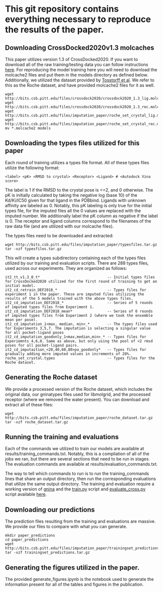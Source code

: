 # This git repository contains everything necessary to reproduce the results of the paper.

## Downloading CrossDocked2020v1.3 molcaches

This paper utilizes version 1.3 of CrossDocked2020. If you want to download all of the raw training/testing data you can follow instructions [here](https://github.com/gnina/models/tree/master/data/CrossDocked2020).
For reproducing the model training here you will need to download the molcache2 files and put them in the models directory as defined below.
Additionally, we utilized the dataset provided by [Tosstorff et al](https://link.springer.com/article/10.1007/s10822-022-00478-x).
We refer to this as the Roche dataset, and have provided molcache2 files for it as well.

```
wget http://bits.csb.pitt.edu/files/crossdock2020/crossdock2020_1.3_lig.molcache2
wget http://bits.csb.pitt.edu/files/crossdock2020/crossdock2020_1.3_rec.molcache2
wget http://bits.csb.pitt.edu/files/imputation_paper/roche_set_crystal_lig.molcache2
wget http://bits.csb.pitt.edu/files/imputation_paper/roche_set_crystal_rec.molcache2
mv *.molcache2 models
```

## Downloading the types files utilized for this paper

Each round of training utilizes a types file format. All of these types files utilize the following format:

```
<label> <pK> <RMSD to crystal> <Receptor> <Ligand> # <Autodock Vina score>
```

The label is 1 if the RMSD to the crystal pose is <=2, and 0 otherwise. 
The pK is initially calculated by taking the negative log (base 10) of the Kd/Ki/IC50 given for that ligand in the PDBbind.
Ligands with unknown affinity are labeled as 0.
Notably, this pK labeling is only true for the initial types file, for the imputed files all the 0 values are replaced with the imputed number.
We additionally label the pK column as negative if the label is 0.
The receptor and ligand columns correspond to the filenames of the raw data file (and are utilized with our molcache files).

The types files need to be downloaded and extracted:

```
wget http://bits.csb.pitt.edu/files/imputation_paper/typesfiles.tar.gz
tar -xzf typesfiles.tar.gz
```

This will create a types subdirectory containing each of the types files utilized by our training and evaluation scripts.
There are 288 types files, used across our experiments.
They are organized as follows:

```
it2_tt_v1.3_0_t*                               -- Initial types files for CrossDocked2020 utilized for the first round of training to get an initial model.
it2_cd_retrain_DEF2018_*                       -- Types files for experiment 1 in the paper. These are imputed files utilizing the results of the 5 models trained with the above types files.
it2_cd_imputation_DEF2018_*                    -- Series of 5 rounds of imputed types files from Experiment 1.
it2_cd_imputation_DEF2018_mean*                -- Series of 6 rounds of imputed types files from Experiment 2 (where we took the ensemble mean per pose).
it2_cd_imputation_1<max, median, min>_*        -- The types files used for Experiments 3,5,7. The imputation is selecting a singular value for all pocket-ligand poses
it2_cd_imputation_goodonly_1<max,median,min>_* -- Types files for Experiemnts 4,6,8. Same as above, but only using the pool of <2 rmsd poses for all pocket-ligand pairs.
it2_cd_imputaition_<20,40,60,80>pa_goodonly*   -- Types files for gradually adding more imputed values in increments of 20%.
roche_set_crystal.types                        -- Types files for the Roche dataset.
```

## Generating the Roche dataset

We provide a processed version of the Roche dataset, which includes the original data, our gninatypes files used for libmolgrid, and the processed receptor (where we removed the water present).
You can download and extract all of these files:

```
wget http://bits.csb.pitt.edu/files/imputation_paper/roche_dataset.tar.gz
tar -xzf roche_dataset.tar.gz
```

## Running the training and evaluations

Each of the commands we utilized to train our models are available at results/training_commands.txt.
Notably, this is a compliation of all of the jobs we ran, but there are several sections that need to be run in stages.
The evaluation commands are available at results/evaluation_commands.txt.

The way to tell which commands to run is to run the training_commands lines that share an output directory, then run the corresponding evaluations that utilize the same output directory.
The training and evaluation require a working version of [gnina](https://github.com/gnina/gnina) and the [train.py](https://github.com/gnina/scripts) script and [evaluate_cross.py](https://github.com/gnina/scripts/tree/master/affinity_search) script available [here](https://github.com/gnina/scripts).

## Downloading our predictions

The prediction files resulting from the training and evaluations are massive.
We provide our files to compare with what you can generate.

```
mkdir paper_predictions
cd paper_predictions
wget http://bits.csb.pitt.edu/files/imputation_paper/trainingset_predictions.tar.gz
tar -xzf trainingset_predictions.tar.gz
```

## Generating the figures utilized in the paper.

The provided generate_figures.ipynb is the notebook used to generate the information present for all of the tables and figures in the publication.
